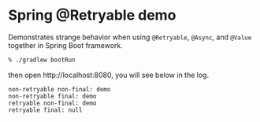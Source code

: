 # Spring @Retryable demo

Demonstrates strange behavior when using `@Retryable`, `@Async`, and `@Value` together in Spring Boot framework.

```bash
% ./gradlew bootRun
```

then open http://localhost:8080, you will see below in the log.

```
non-retryable non-final: demo
non-retryable final: demo
retryable non-final: demo
retryable final: null
```
